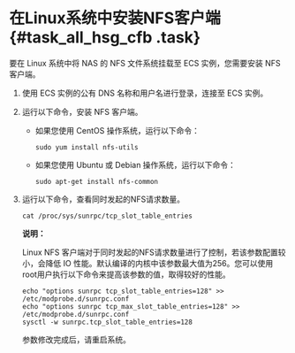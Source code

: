 # 在Linux系统中安装NFS客户端 {#task_all_hsg_cfb .task}

要在 Linux 系统中将 NAS 的 NFS 文件系统挂载至 ECS 实例，您需要安装 NFS 客户端。

1.  使用 ECS 实例的公有 DNS 名称和用户名进行登录，连接至 ECS 实例。 
2.  运行以下命令，安装 NFS 客户端。 
    -   如果您使用 CentOS 操作系统，运行以下命令：

        ```
        sudo yum install nfs-utils
        ```

    -   如果您使用 Ubuntu 或 Debian 操作系统，运行以下命令：

        ```
        sudo apt-get install nfs-common
        ```

3.  运行以下命令，查看同时发起的NFS请求数量。 

    ```
    cat /proc/sys/sunrpc/tcp_slot_table_entries
    ```

    **说明：** 

    Linux NFS 客户端对于同时发起的NFS请求数量进行了控制，若该参数配置较小，会降低 IO 性能。默认编译的内核中该参数最大值为256。您可以使用root用户执行以下命令来提高该参数的值，取得较好的性能。

    ```
    echo "options sunrpc tcp_slot_table_entries=128" >> /etc/modprobe.d/sunrpc.conf
    echo "options sunrpc tcp_max_slot_table_entries=128" >>  /etc/modprobe.d/sunrpc.conf
    sysctl -w sunrpc.tcp_slot_table_entries=128
    ```

    参数修改完成后，请重启系统。


